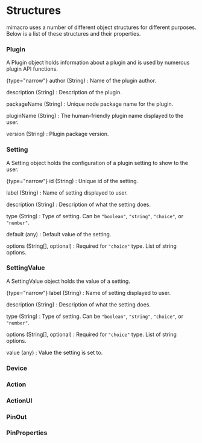 # Structures

mimacro uses a number of different object structures for different
purposes. Below is a list of these structures and their properties.

### Plugin
A Plugin object holds information about a plugin and is used by
numerous plugin API functions.

{type="narrow"}
author (String)
: Name of the plugin author.

description (String)
: Description of the plugin.

packageName (String)
: Unique node package name for the plugin.

pluginName (String)
: The human-friendly plugin name displayed to the user.

version (String)
: Plugin package version.

### Setting
A Setting object holds the configuration of a plugin setting to show
to the user.

{type="narrow"}
id (String)
: Unique id of the setting.

label (String)
: Name of setting displayed to user.

description (String)
: Description of what the setting does.

type (String)
: Type of setting. Can be `"boolean"`, `"string"`, `"choice"`, or `"number"`.

default (any)
: Default value of the setting.

options (String[], optional)
: Required for `"choice"` type. List of string options.

### SettingValue
A SettingValue object holds the value of a setting.

{type="narrow"}
label (String)
: Name of setting displayed to user.

description (String)
: Description of what the setting does.

type (String)
: Type of setting. Can be `"boolean"`, `"string"`, `"choice"`, or `"number"`.

options (String[], optional)
: Required for `"choice"` type. List of string options.

value (any)
: Value the setting is set to.


### Device

### Action

### ActionUI

### PinOut

### PinProperties